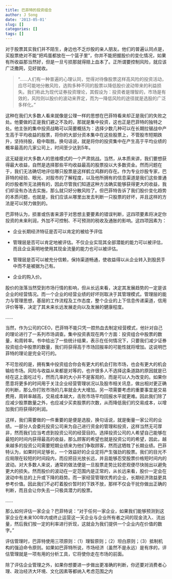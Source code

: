 ```yaml
---
title: 巴菲特的投资组合
author: J Song
date: '2013-05-01'
slug: []
categories: []
tags: []
---
```

对于股票其实我们并不陌生，身边也不乏炒股的亲人朋友。他们的普遍认同点是，买股票绝对不能“把鸡蛋都放在一个篮子里”，你并不能把握股价的变化情况，如果有所收益那当然好，但是一旦亏损那就得赔上血本了。正所谓要控制风险，就应该广泛撒网，见好就收。

>“……人们有一种普遍的心理认同，觉得对待像股票这样高风险的投资活动，应尽可能地分散风险，选购多种不同的股票以降低股价波动带来的利益损失。我们称此为现代证券投资理论，其假设为：投资者是理智的，市场是有效的，风险则以股价的波动来界定，而为一降低风险的途径就是选股的广泛多样化。”

这种在我们大多数人看来就像是公理一样的思想在巴菲特看来却正是我们的失败之处。他要做的正是我们避之不及的，那就是集中投资，这也正是巴菲特的独特之处。他主张的集中投资战略可以简要概括为：选择少数几种可以在长期拉锯战中产生高于平均收益的股票，将你的大部分资本集中在这些股票上，不管股市短期跌升，坚持持股，稳中取胜。换句话说，就是将你的投资集中在产生高于平均业绩的概率最高的几家公司上，时间至少达到5年。

这无疑是对大多数人的思维模式的一个严肃挑战。当然，从本质来讲，我们要想获得最大收益，自然是选择那些平均收益最高的股票投以大多数资金。然而问题在于，我们无法确切地评估哪只股票是这样鹤立鸡群的存在。作为专业炒股专家，巴菲特的经验、眼光、对股市的了解程度，以及他所拥有的信息渠道是我们这些普通的炒股者所无法拥有的，因此尽管我们知道这种方法确实能够获得更大的收益，我们却没有办法去实施，那么就只好分散风险了。但巴菲特告诉了我们股价变化趋势的本质问题，也就是，我们应该从哪里出发去判断一只股票的好坏，并且这样的方法是可以努力做到的。

巴菲特认为，损害或伤害来源于对思想主要要素的错误判断，这四项要素将决定你投资的未来利润，外加不可控制、不可预测的税收及通胀的影响。这四项因素为：

- 企业长期经济特征是否可以肯定的被给予评估

- 管理层是否可以肯定地被评估。不仅企业实现其全部潜能的能力可以被评估，而且企业英明地使用其现金流量的能力也可以被评估。

- 管理层是否可以被充分信赖，保持渠道畅通，使收益得以从企业转入到股民手中而不是被据为己有。

- 企业的购入价。

股价的涨落当然受到市场行情的影响，但从长远来看，决定其发展趋势的一定是该企业的经营情况。而一个企业的经营业绩的好坏则取决于其管理模式。管理层的能力与管理思想，基层的工作流程及工作态度，整个企业的上下信息传递渠道，信用评价等等，决定了其未来长远发展走向以及发展的健康程度。

……
    
当然，作为公司的CEO，巴菲特不能只凭一腔热血去制定经营模式，他针对自己的理论进行了一系列市场调查。集中投资表现在两个方面：投资组合中股票的数量，和周转率。书中给出了一些统计结果，表示在任何情况下，只要我们减少证券投资组合中股票的数量，我们将获得高于市场回报率的可能性就将增加。这说明巴菲特的理论是完全可行的。

不可忽视的是，拥有集中投资组合你会有更大的机会打败市场，也会有更大的机会输给市场。风险与收益从来都是对等的，也许很多人不选择这条道路的原因就是已经在这上面吃过亏，然而几率的大小并不是客观的，而是可以人为改变的。如果你愿意将更多的时间用于关注企业经营管理状况以及股市相关讯息，做出相对更正确的判断，那么你打败市场的几率就会大大增加。另一项需要考虑的重要事宜是交易费用，周转率越高，交易成本越大，击败市场平均回报水平就更难。因此我们除了应减少股票数量之外，也应减少买卖股票的次数，从而降低我们的交易成本，以增加我们将获得的利润。

这样，我们需要做的一件重要的是便是选股，换句话说，就是衡量一家公司的业绩。一部分人会委托投资公司来为自己进行资金的管理和投资，这样当然无可厚非，然而我们应当考虑到投资公司的经营目的。选择投资公司的人希望自己能够在最短的时间内获得最高的收益，那么顾客的希望也就是投资公司的希望，因此，越来越多的投资公司需要短期业绩来为他们争取顾客，然而这牺牲了长期业绩。巴菲特认为，如果时间足够长，一个效益好的企业定将产生强劲的股票。我们的目光不应局限在较短的时间段内，而应把目光放长远，并且能够忍受股票价格短时间内的波动。对大多数人来说，通常的做法便是一旦股票走势比较悲观便尽快抛出以避免更大的损失。然而股价的波动在一定范围内是正常的，从长远来看，股价一定会在波动中有总的上升或下降的趋势。而一家经营管理优秀的企业，长期经济效益更具参考价值。因此我们不必盯着股价暂时的下跌不放，那样不仅会干扰你做出正确的判断，而且会让你失去一只极具潜力的股票。

……
    
那么如何评估一家企业？巴菲特说：“对于任何一家企业，如果我们能够预测到这家企业在未来100年内或终止运营这一天企业与企业所有者之间的现金流入、流出量，然后我们按一定的利率进行折现，这就会为我们提供一个企业内在价值的数字。”
    
评估管理时，巴菲特使用三项原则：（1）理智原则；（2）坦白原则；（3）抵制机构的强迫命令原则。如果如巴菲特所说，市场经济（虽然不是永远）是有序的，评估管理就是一项有用的分析工具，它将使你走在市场的前面。

除了评估企业管理之外，如果你想要进一步做出更准确的判断，你还要对消费者心理、政治经济大环境、文化因素等都纳入考虑范围之内